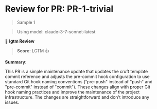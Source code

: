 # Review for PR: PR-1-trivial

> Sample 1

> Using model: claude-3-7-sonnet-latest


🦉 **lgtm Review**

> **Score:** LGTM 👍

**Summary:**

This PR is a simple maintenance update that updates the cruft template commit reference and adjusts the pre-commit hook configuration to use standard Git hook naming conventions ("pre-push" instead of "push" and "pre-commit" instead of "commit"). These changes align with proper Git hook naming practices and improve the maintenance of the project infrastructure. The changes are straightforward and don't introduce any issues.